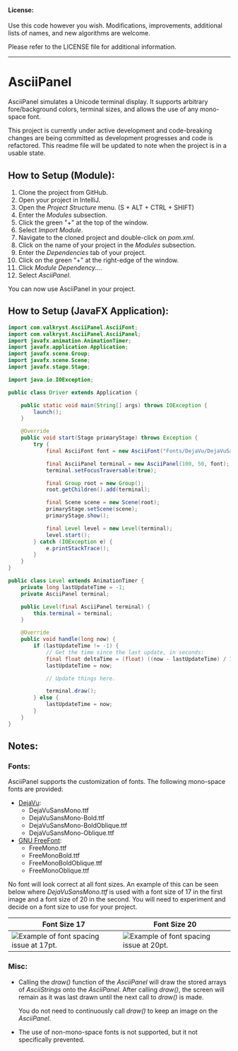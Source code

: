#### License: 

Use this code however you wish. Modifications, improvements, additional lists of names, and new algorithms are welcome.

Please refer to the LICENSE file for additional information.

---

# AsciiPanel


AsciiPanel simulates a Unicode terminal display. It supports arbitrary fore/background colors,  terminal sizes, and allows
the use of any mono-space font.

This project is currently under active development and code-breaking changes are being committed as development progresses
and code is refactored. This readme file will be updated to note when the project is in a usable state.

## How to Setup (Module):

1. Clone the project from GitHub.
2. Open your project in IntelliJ.
3. Open the *Project Structure* menu. (S + ALT + CTRL + SHIFT)
4. Enter the *Modules* subsection.
5. Click the green "+" at the top of the window.
6. Select *Import Module*.
7. Navigate to the cloned project and double-click on *pom.xml*.
8. Click on the name of your project in the *Modules* subsection.
9. Enter the *Dependencies* tab of your project.
10. Click on the green "+" at the right-edge of the window.
11. Click *Module Dependency...*.
12. Select *AsciiPanel*.

You can now use AsciiPanel in your project.

## How to Setup (JavaFX Application):

```java
import com.valkryst.AsciiPanel.AsciiFont;
import com.valkryst.AsciiPanel.AsciiPanel;
import javafx.animation.AnimationTimer;
import javafx.application.Application;
import javafx.scene.Group;
import javafx.scene.Scene;
import javafx.stage.Stage;

import java.io.IOException;

public class Driver extends Application {

    public static void main(String[] args) throws IOException {
        launch();
    }

    @Override
    public void start(Stage primaryStage) throws Exception {
        try {
            final AsciiFont font = new AsciiFont("Fonts/DejaVu/DejaVuSansMono.ttf", 16);

            final AsciiPanel terminal = new AsciiPanel(100, 50, font);
            terminal.setFocusTraversable(true);

            final Group root = new Group();
            root.getChildren().add(terminal);

            final Scene scene = new Scene(root);
            primaryStage.setScene(scene);
            primaryStage.show();

            final Level level = new Level(terminal);
            level.start();
        } catch (IOException e) {
            e.printStackTrace();
        }
    }
}

public class Level extends AnimationTimer {
    private long lastUpdateTime = -1;
    private AsciiPanel terminal;

    public Level(final AsciiPanel terminal) {
        this.terminal = terminal;
    }

    @Override
    public void handle(long now) {
        if (lastUpdateTime != -1) {
            // Get the time since the last update, in seconds:
            final float deltaTime = (float) ((now - lastUpdateTime) / 1_000_000_000.0);
            lastUpdateTime = now;

            // Update things here.

            terminal.draw();
        } else {
            lastUpdateTime = now;
        }
    }
}
```

## Notes:

### Fonts:
AsciiPanel supports the customization of fonts. The following mono-space fonts are provided:

* [DejaVu](http://dejavu-fonts.org/wiki/Main_Page):
    * DejaVuSansMono.ttf
    * DejaVuSansMono-Bold.ttf
    * DejaVuSansMono-BoldOblique.ttf
    * DejaVuSansMono-Oblique.ttf
* [GNU FreeFont](https://www.gnu.org/software/freefont/):
    * FreeMono.ttf
    * FreeMonoBold.ttf
    * FreeMonoBoldOblique.ttf
    * FreeMonoOblique.ttf
    
No font will look correct at all font sizes. An example of this can be seen below where *DejaVuSansMono.ttf* is used with
a font size of 17 in the first image and a font size of 20 in the second. You will need to experiment and decide on a font
size to use for your project.

| Font Size 17 | Font Size 20 |
| ------------ | ------------ |
| ![Example of font spacing issue at 17pt.](https://github.com/Valkryst/AsciiPanel/blob/master/images/Font-Size%20Spacing%20(17pt).png) | ![Example of font spacing issue at 20pt.](https://github.com/Valkryst/AsciiPanel/blob/master/images/Font-Size%20Spacing%20(20pt).png) |
    
### Misc:

* Calling the *draw()* function of the *AsciiPanel* will draw the stored arrays of *AsciiStrings* onto the *AsciiPanel*.
   After calling *draw()*, the screen will remain as it was last drawn until the next call to *draw()* is made.
   
   You do not need to continuously call *draw()* to keep an image on the *AsciiPanel*.
   
* The use of non-mono-space fonts is not supported, but it not specifically prevented.